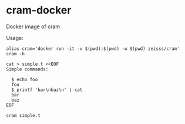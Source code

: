 # cram-docker

Docker image of cram

Usage: 

```
alias cram='docker run -it -v $(pwd):$(pwd) -w $(pwd) zeisss/cram'
cram -h

cat > simple.t <<EOF
Simple commands:

  $ echo foo
  foo
  $ printf 'bar\nbaz\n' | cat
  bar
  baz
EOF

cram simple.t
```
